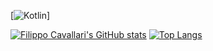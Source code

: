[![Kotlin](https://img.shields.io/badge/Kotlin-Good-success?style=flat-square&logo=kotlin&logoColor=white)]

[![Filippo Cavallari's GitHub stats](https://github-readme-stats.vercel.app/api?username=filocava99&theme=synthwave)](https://github.com/filocava99/github-readme-stats) [![Top Langs](https://github-readme-stats.vercel.app/api/top-langs/?username=Filocava99&theme=synthwave&layout=compact)](https://github.com/filocava99/github-readme-stats)

<!-- [![trophy](https://github-profile-trophy.vercel.app/?username=Filocava99&theme=synthwave)](https://github.com/Filocava99/github-profile-trophy) -->
